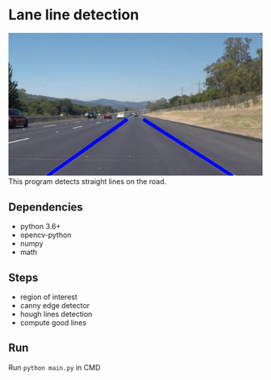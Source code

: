 # Lane line detection
![](output/output_frame.jpg)
This program detects straight lines on the road.

## Dependencies
* python 3.6+
* opencv-python
* numpy
* math

## Steps
* region of interest
* canny edge detector
* hough lines detection
* compute good lines

## Run
Run ```python main.py``` in CMD

